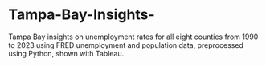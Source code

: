 # Tampa-Bay-Insights-
Tampa Bay insights on unemployment rates for all eight counties from 1990 to 2023 using FRED unemployment and population data, preprocessed using Python, shown with Tableau.
